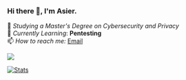 ### Hi there 👋, I'm Asier.

📖 *Studying a Master's Degree on Cybersecurity and Privacy*<br>
🌱 *Currently Learning*: <b>Pentesting</b><br>
📫 *How to reach me:* [Email](mailto:asiern.dev@gmail.com)

<img src="https://www.hackthebox.com/badge/image/913781">



[![Stats](https://github-readme-stats.vercel.app/api?username=Asiern&show_icons=true)](https://github.com/asiern)<br>
